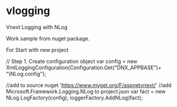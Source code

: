 # vlogging
Vnext Logging with NLog

Work sample from nuget package.

For Start with new project

 // Step 1. Create configuration object
 var config = new XmlLoggingConfiguration(Configuration.Get("DNX_APPBASE")+ "\\NLog.config");
 
 //add to source nuget 'https://www.myget.org/F/aspnetvnext/'
 //add Microsoft.Framework.Logging.NLog to project.json
 var fact = new NLog.LogFactory(config);
 loggerFactory.AddNLog(fact);
